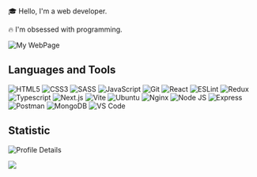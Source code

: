 🎓 Hello, I'm a web developer.

🔥 I'm obsessed with programming.

![My WebPage](https://img.shields.io/badge/My%20Web%20Page-1b3244)

## Languages and Tools

<p align='center'>

![HTML5](https://img.shields.io/badge/html5-%23E34F26.svg?style=for-the-badge&logo=html5&logoColor=white) 
![CSS3](https://img.shields.io/badge/css3-%231572B6.svg?style=for-the-badge&logo=css3&logoColor=white) 
![SASS](https://img.shields.io/badge/SASS-hotpink.svg?style=for-the-badge&logo=SASS&logoColor=white) 
![JavaScript](https://img.shields.io/badge/javascript-%23323330.svg?style=for-the-badge&logo=javascript&logoColor=%23F7DF1E) 
![Git](https://img.shields.io/badge/git-%23F05033.svg?style=for-the-badge&logo=git&logoColor=white)
![React](https://img.shields.io/badge/react-%2320232a.svg?style=for-the-badge&logo=react&logoColor=%2361DAFB) 
![ESLint](https://img.shields.io/badge/ESLint-4B3263?style=for-the-badge&logo=eslint&logoColor=white) 
![Redux](https://img.shields.io/badge/redux-%23593d88.svg?style=for-the-badge&logo=redux&logoColor=white) 
![Typescript](https://img.shields.io/badge/typescript-%23007ACC.svg?style=for-the-badge&logo=typescript&logoColor=white) 
![Next.js](https://img.shields.io/badge/nextjs-%23000.svg?style=for-the-badge&logo=next.js&logoColor=white) 
![Vite](https://img.shields.io/badge/vite-%23646CFF.svg?style=for-the-badge&logo=vite&logoColor=white) 
![Ubuntu](https://img.shields.io/badge/Ubuntu-E95420?style=for-the-badge&logo=ubuntu&logoColor=white) 
![Nginx](https://img.shields.io/badge/nginx-%23009639.svg?style=for-the-badge&logo=nginx&logoColor=white) 
![Node JS](https://img.shields.io/badge/node.js-6DA55F?style=for-the-badge&logo=node.js&logoColor=white) 
![Express](https://img.shields.io/badge/express.js-%23404d59.svg?style=for-the-badge&logo=express&logoColor=%2361DAFB) 
![Postman](https://img.shields.io/badge/Postman-FF6C37?style=for-the-badge&logo=postman&logoColor=white) 
![MongoDB](https://img.shields.io/badge/MongoDB-%234ea94b.svg?style=for-the-badge&logo=mongodb&logoColor=white) 
![VS Code](https://img.shields.io/badge/VS%20Code-3EA6E9?style=for-the-badge&logo=visualstudiocode&logoColor=white)

   
## Statistic

![Profile Details](http://github-profile-summary-cards.vercel.app/api/cards/profile-details?username=gray-starling)

<img src="https://github-readme-stats.vercel.app/api/top-langs/?username=gray-starling&layout=compact&theme=buefy&hide_border=true" /> 
  
 



